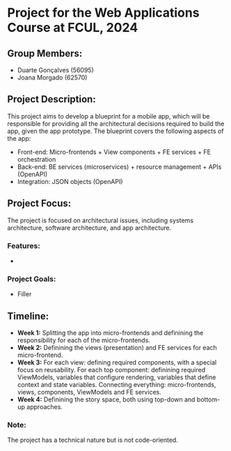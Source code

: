 # Project for the Web Applications Course at FCUL, 2024

## Group Members:
- Duarte Gonçalves (56095)
- Joana Morgado (62570)

## Project Description:
This project aims to develop a blueprint for a mobile app, which will be responsible for providing all the architectural decisions required to build the app, given the app prototype. The blueprint covers the following aspects of the app:
- Front-end: Micro-frontends + View components + FE services + FE orchestration
- Back-end: BE services (microservices) + resource management + APIs (OpenAPI)
- Integration: JSON objects (OpenAPI)

## Project Focus:
The project is focused on architectural issues, including systems architecture, software architecture, and app architecture. 

### Features:
- 

### Project Goals:
- Filler

## Timeline:
- **Week 1:** Splitting the app into micro-frontends and definining the responsibility for each of the micro-frontends.
- **Week 2:** Definining the views (presentation) and FE services for each micro-frontend.
- **Week 3:** For each view: defining required components, with a special focus on reusability.
              For each top component: definining required ViewModels, variables that configure rendering, variables that define context and state variables.
              Connecting everything: micro-frontends, views, components, ViewModels and FE services.
- **Week 4:** Definining the story space, both using top-down and bottom-up approaches.
  

### Note:
The project has a technical nature but is not code-oriented. 
  
